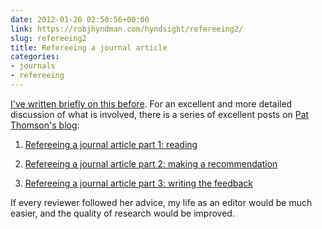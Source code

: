 ```yaml
---
date: 2012-01-20 02:50:56+00:00
link: https://robjhyndman.com/hyndsight/refereeing2/
slug: refereeing2
title: Refereeing a journal article
categories:
- journals
- refereeing
---
```


[I've written briefly on this before](https://robjhyndman.com/hyndsight/referee-reports/). For an excellent and more detailed discussion of what is involved, there is a series of excellent posts on [Pat Thomson's blog](http://patthomson.wordpress.com/):



	
  1. [Refereeing a journal article part 1: reading](http://patthomson.wordpress.com/2012/01/07/refereeing-a-journal-article-part-1-reading/)

	
  2. [Refereeing a journal article part 2: making a recommendation](http://patthomson.wordpress.com/2012/01/13/refereeing-a-journal-article-part-2-making-a-recommendation/)

	
  3. [Refereeing a journal article part 3: writing the feedback](http://patthomson.wordpress.com/2012/01/19/refereeing-a-journal-article-part-3-writing-the-feedback/)


If every reviewer followed her advice, my life as an editor would be much easier, and the quality of research would be improved.
